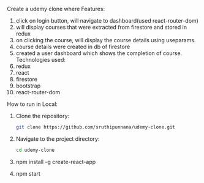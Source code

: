 Create a udemy clone where
 Features: 
   1. click on login button, will navigate to dashboard(used react-router-dom)
   2. will display courses that were extracted from firestore and stored in redux
   3. on clicking the course, will display the  course details using useparams.
   4. course details were created in db of firestore
   5. created a user dashboard which shows the completion of course.
Technologies used:
1. redux
2. react
3. firestore
4. bootstrap
5. react-router-dom 


How to run in Local: 
1. Clone the repository:

   ```bash
   git clone https://github.com/sruthipunnana/udemy-clone.git
2. Navigate to the project directory:
   
   ```bash
   cd udemy-clone
3. npm install -g create-react-app
4. npm start
